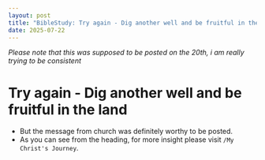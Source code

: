 ```yaml
---
layout: post
title: "BibleStudy: Try again - Dig another well and be fruitful in the land"
date: 2025-07-22
---
```


_Please note that this was supposed to be posted on the 20th, i am really trying to be consistent_
# Try again - Dig another well and be fruitful in the land
- But the message from church was definitely worthy to be posted.
- As you can see from the heading, for more insight please visit `/My Christ's Journey`.